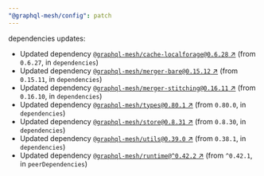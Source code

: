 ```yaml
---
"@graphql-mesh/config": patch
---
```


dependencies updates: 

- Updated dependency [`@graphql-mesh/cache-localforage@0.6.28` ↗︎](https://www.npmjs.com/package/@graphql-mesh/cache-localforage/v/0.6.28) (from `0.6.27`, in `dependencies`)
- Updated dependency [`@graphql-mesh/merger-bare@0.15.12` ↗︎](https://www.npmjs.com/package/@graphql-mesh/merger-bare/v/0.15.12) (from `0.15.11`, in `dependencies`)
- Updated dependency [`@graphql-mesh/merger-stitching@0.16.11` ↗︎](https://www.npmjs.com/package/@graphql-mesh/merger-stitching/v/0.16.11) (from `0.16.10`, in `dependencies`)
- Updated dependency [`@graphql-mesh/types@0.80.1` ↗︎](https://www.npmjs.com/package/@graphql-mesh/types/v/0.80.1) (from `0.80.0`, in `dependencies`)
- Updated dependency [`@graphql-mesh/store@0.8.31` ↗︎](https://www.npmjs.com/package/@graphql-mesh/store/v/0.8.31) (from `0.8.30`, in `dependencies`)
- Updated dependency [`@graphql-mesh/utils@0.39.0` ↗︎](https://www.npmjs.com/package/@graphql-mesh/utils/v/0.39.0) (from `0.38.1`, in `dependencies`)
- Updated dependency [`@graphql-mesh/runtime@^0.42.2` ↗︎](https://www.npmjs.com/package/@graphql-mesh/runtime/v/null) (from `^0.42.1`, in `peerDependencies`)

